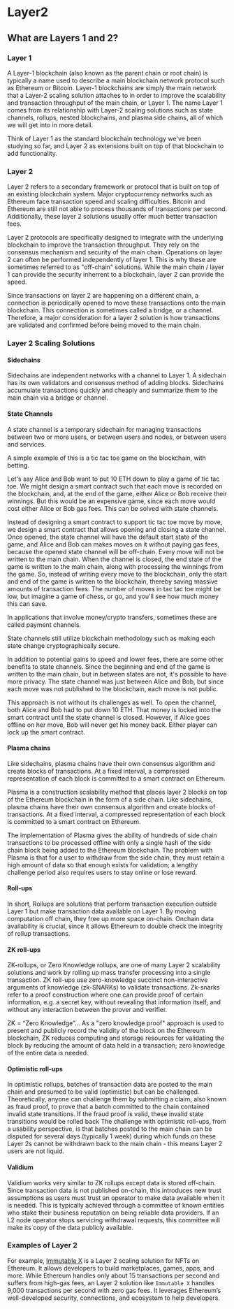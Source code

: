# Layer2

## What are Layers 1 and 2?

### Layer 1
A Layer-1 blockchain (also known as the parent chain or root chain) is typically a name used to describe a main blockchain network protocol such as Ethereum or Bitcoin. Layer-1 blockchains are simply the main network that a Layer-2 scaling solution attaches to in order to improve the scalability and transaction throughput of the main chain, or Layer 1. 
The name Layer 1 comes from its relationship with Layer-2 scaling solutions such as state channels, rollups, nested blockchains, and plasma side chains, all of which we will get into in more detail.

Think of Layer 1 as the standard blockchain technology we've been studying so far, and Layer 2 as extensions built on top of that blockchain to add functionality.

### Layer 2

Layer 2 refers to a secondary framework or protocol that is built on top of an existing blockchain system. Major cryptocurrency networks such as Ethereum face transaction speed and scaling difficulties. Bitcoin and Ethereum are still not able to process thousands of transactions per second. Additionally, these layer 2 solutions usually offer much better transaction fees.

Layer 2 protocols are specifically designed to integrate with the underlying blockchain to improve the transaction throughput. They rely on the consensus mechanism and security of the main chain. Operations on layer 2 can often be performed independently of layer 1. This is why these are sometimes referred to as "off-chain" solutions. While the main chain / layer 1 can provide the security inherrent to a blockchain, layer 2 can provide the speed.

Since transactions on layer 2 are happening on a different chain, a connection is periodically opened to move these transactions onto the main blockchain. This connection is sometimes called a bridge, or a channel. Therefore, a major consideration for a layer 2 solution is how transactions are validated and confirmed before being moved to the main chain.

### Layer 2 Scaling Solutions

#### Sidechains

Sidechains are independent networks with a channel to Layer 1. A sidechain has its own validators and consensus method of adding blocks. Sidechains accumulate transactions quickly and cheaply and summarize them to the main chain via a bridge or channel.

#### State Channels

A state channel is a temporary sidechain for managing transactions between two or more users, or between users and nodes, or between users and services.

A simple example of this is a tic tac toe game on the blockchain, with betting.

Let's say Alice and Bob want to put 10 ETH down to play a game of tic tac toe. We might design a smart contract such that each move is recorded on the blockchain, and, at the end of the game, either Alice or Bob receive their winnings. But this would be an expensive game, since each move would cost either Alice or Bob gas fees. This can be solved with state channels.

Instead of designing a smart contract to support tic tac toe move by move, we design a smart contract that allows opening and closing a state channel. Once opened, the state channel will have the default start state of the game, and Alice and Bob can makes moves on it without paying gas fees, because the opened state channel will be off-chain. Every move will not be written to the main chain. When the channel is closed, the end state of the game is written to the main chain, along with processing the winnings from the game. So, instead of writing every move to the blockchain, only the start and end of the game is written to the blockchain, thereby saving massive amounts of transaction fees. The number of moves in tac tac toe might be low, but imagine a game of chess, or go, and you'll see how much money this can save.

In applications that involve money/crypto transfers, sometimes these are called payment channels.

State channels still utilize blockchain methodology such as making each state change cryptographically secure. 

In addition to potential gains to speed and lower fees, there are some other benefits to state channels. Since the beginning and end of the game is written to the main chain, but in between states are not, it's possible to have more privacy. The state channel was just between Alice and Bob, but since each move was not published to the blockchain, each move is not public.

This approach is not without its challenges as well. To open the channel, both Alice and Bob had to put down 10 ETH. That money is locked into the smart contract until the state channel is closed. However, if Alice goes offline on her move, Bob will never get his money back. Either player can lock up the smart contract.

#### Plasma chains

Like sidechains, plasma chains have their own consensus algorithm and create blocks of transactions. At a fixed interval, a compressed representation of each block is committed to a smart contract on Ethereum.

Plasma is a construction scalability method that places layer 2 blocks on top of the Ethereum blockchain in the form of a side chain. Like sidechains, plasma chains have their own consensus algorithm and create blocks of transactions. At a fixed interval, a compressed representation of each block is committed to a smart contract on Ethereum. 

The implementation of Plasma gives the ability of hundreds of side chain transactions to be processed offline with only a single hash of the side chain block being added to the Ethereum blockchain. The problem with Plasma is that for a user to withdraw from the side chain, they must retain a high amount of data so that enough exists for validation; a lengthy challenge period also requires users to stay online or lose reward.

#### Roll-ups
In short, Rollups are solutions that perform transaction execution outside Layer 1 but make transaction data available on Layer 1. By moving computation off chain, they free up more space on-chain. Onchain data availability is crucial, since it allows Ethereum to double check the integrity of rollup transactions.

#### ZK roll-ups
ZK-rollups, or Zero Knowledge rollups, are one of many Layer 2 scalability solutions and work by rolling up mass transfer processing into a single transaction. ZK roll-ups use zero-knowledge succinct non-interactive arguments of knowledge (zk-SNARKs) to validate transactions. Zk-snarks refer to a proof construction where one can provide proof of certain information, e.g. a secret key, without revealing that information itself, and without any interaction between the prover and verifier.

ZK = “Zero Knowledge”... As a "zero knowledge proof" approach is used to present and publicly record the validity of the block on the Ethereum blockchain, ZK reduces computing and storage resources for validating the block by reducing the amount of data held in a transaction; zero knowledge of the entire data is needed. 

#### Optimistic roll-ups
In optimistic rollups, batches of transaction data are posted to the main chain and presumed to be valid (optimistic) but can be challenged. Theoretically, anyone can challenge them by submitting a claim, also known as fraud proof, to prove that a batch committed to the chain contained invalid state transitions. If the fraud proof is valid, these invalid state transitions would be rolled back
The challenge with optimistic roll-ups, from a usability perspective, is that batches posted to the main chain can be disputed for several days (typically 1 week) during which funds on these Layer 2s cannot be withdrawn back to the main chain - this means Layer 2 users are not liquid.

#### Validium

Validium works very similar to ZK rollups except data is stored off-chain. Since transaction data is not published on-chain, this introduces new trust assumptions as users must trust an operator to make data available when it is needed. This is typically achieved through a committee of known entities who stake their business reputation on being reliable data providers. If an L2 node operator stops servicing withdrawal requests, this committee will make its copy of the data publicly available. 

### Examples of Layer 2

For example, [Immutable X](https://www.immutable.com) is a Layer 2 scaling solution for NFTs on Ethereum. It allows developers to build marketplaces, games, apps, and more. While Ethereum handles only about 15 transactions per second and suffers from high-gas fees, an Layer 2 solution like `Immutable X` handles 9,000 transactions per second with zero gas fees. It leverages Ethereum’s well-developed security, connections, and ecosystem to help developers.